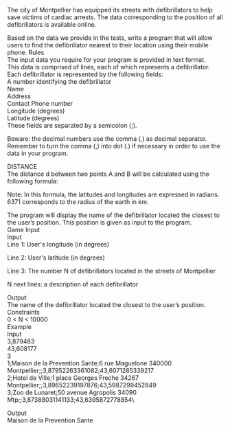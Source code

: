 The city of Montpellier has equipped its streets with defibrillators to help save victims of cardiac arrests. The data corresponding to the position of all defibrillators is available online.

Based on the data we provide in the tests, write a program that will allow users to find the defibrillator nearest to their location using their mobile phone.
Rules\
The input data you require for your program is provided in text format.\
This data is comprised of lines, each of which represents a defibrillator. Each defibrillator is represented by the following fields:\
A number identifying the defibrillator\
Name\
Address\
Contact Phone number\
Longitude (degrees)\
Latitude (degrees)\
These fields are separated by a semicolon (;).

Beware: the decimal numbers use the comma (,) as decimal separator. Remember to turn the comma (,) into dot (.) if necessary in order to use the data in your program.
 
DISTANCE\
The distance d between two points A and B will be calculated using the following formula:

Note: In this formula, the latitudes and longitudes are expressed in radians. 6371 corresponds to the radius of the earth in km.

The program will display the name of the defibrillator located the closest to the user’s position. This position is given as input to the program.\
Game Input\
Input\
Line 1: User's longitude (in degrees)

Line 2: User's latitude (in degrees)

Line 3: The number N of defibrillators located in the streets of Montpellier

N next lines: a description of each defibrillator

Output\
The name of the defibrillator located the closest to the user’s position.\
Constraints\
0 < N < 10000\
Example\
Input\
3,879483\
43,608177\
3\
1;Maison de la Prevention Sante;6 rue Maguelone 340000 Montpellier;;3,87952263361082;43,6071285339217\
2;Hotel de Ville;1 place Georges Freche 34267 Montpellier;;3,89652239197876;43,5987299452849\
3;Zoo de Lunaret;50 avenue Agropolis 34090 Mtp;;3,87388031141133;43,6395872778854\

Output\
Maison de la Prevention Sante
